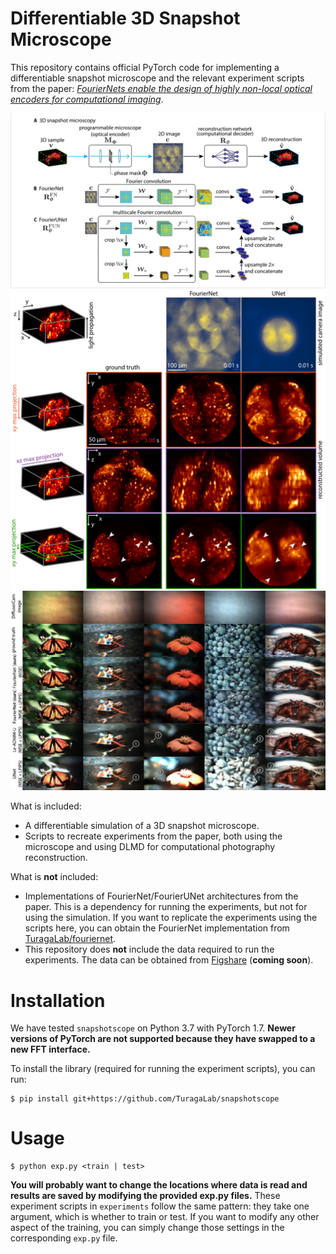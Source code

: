 # Differentiable 3D Snapshot Microscope

This repository contains official PyTorch code for implementing a differentiable snapshot microscope and the relevant experiment scripts from the paper: [*FourierNets enable the design of highly non-local optical encoders for computational imaging*](https://arxiv.org/abs/2104.10611).

![Figure 1 from the paper showing our FourierNet/FourierUNet architectures](figs/fig1.png)
![Figure 2 from the paper showing how FourierNet succeeds at optimizing microscopes](figs/fig2.png)
![Figure 4 from the paper showing how FourierNet beats state of the art reconstruction algorithms for computational photography](figs/fig4.png)

What is included:

* A differentiable simulation of a 3D snapshot microscope.
* Scripts to recreate experiments from the paper, both using the microscope and using DLMD for computational photography reconstruction.

What is **not** included:
* Implementations of FourierNet/FourierUNet architectures from the paper. This is a dependency for running the experiments, but not for using the simulation. If you want to replicate the experiments using the scripts here, you can obtain the FourierNet implementation from [TuragaLab/fouriernet](https://github.com/TuragaLab/fouriernet).
* This repository does **not** include the data required to run the experiments. The data can be obtained from [Figshare](https://figshare.com) (**coming soon**).

# Installation

We have tested `snapshotscope` on Python 3.7 with PyTorch 1.7. **Newer versions of PyTorch are not supported because they have swapped to a new FFT interface.**

To install the library (required for running the experiment scripts), you can run:

```
$ pip install git+https://github.com/TuragaLab/snapshotscope
```

# Usage

```
$ python exp.py <train | test>
```

**You will probably want to change the locations where data is read and results are saved by modifying the provided exp.py files.** These experiment scripts in `experiments` follow the same pattern: they take one argument, which is whether to train or test. If you want to modify any other aspect of the training, you can simply change those settings in the corresponding `exp.py` file.
